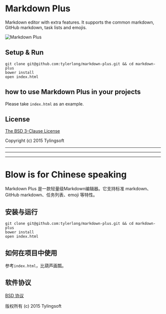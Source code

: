 # Markdown Plus

Markdown editor with extra features. It supports the common markdown, GitHub markdown, task lists and emojis.

![Markdown Plus](https://github.com/tylerlong/markdown-plus/raw/master/screenshot.png)


## Setup & Run

```shell
git clone git@github.com:tylerlong/markdown-plus.git && cd markdown-plus
bower install
open index.html
```


## how to use Markdown Plus in your projects

Please take `index.html` as an example.


## License

[The BSD 3-Clause License](http://opensource.org/licenses/BSD-3-Clause)

Copyright (c) 2015 Tylingsoft


---
---
---


# Blow is for Chinese speaking


Markdown Plus 是一款轻量级Markdown编辑器。它支持标准 markdown、GitHub markdown、任务列表、emoji 等特性。


## 安装与运行

```shell
git clone git@github.com:tylerlong/markdown-plus.git && cd markdown-plus
bower install
open index.html
```


## 如何在项目中使用

参考`index.html`，比葫芦画瓢。


## 软件协议

[BSD 协议](http://opensource.org/licenses/BSD-3-Clause)

版权所有 (c) 2015 Tylingsoft
